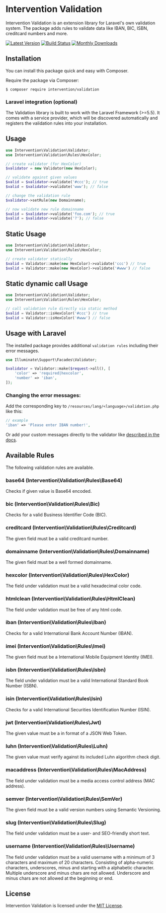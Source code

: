 # Intervention Validation

Intervention Validation is an extension library for Laravel's own validation system. The package adds rules to validate data like IBAN, BIC, ISBN, creditcard numbers and more.

[![Latest Version](https://img.shields.io/packagist/v/intervention/validation.svg)](https://packagist.org/packages/intervention/validation)
[![Build Status](https://travis-ci.org/Intervention/validation.png?branch=master)](https://travis-ci.org/Intervention/validation)
[![Monthly Downloads](https://img.shields.io/packagist/dm/intervention/validation.svg)](https://packagist.org/packages/intervention/validation/stats)

## Installation

You can install this package quick and easy with Composer.

Require the package via Composer:

    $ composer require intervention/validation

### Laravel integration (optional)

The Validation library is built to work with the Laravel Framework (>=5.5). It comes with a service provider, which will be discovered automatically and registers the validation rules into your installation.

## Usage

```php
use Intervention\Validation\Validator;
use Intervention\Validation\Rules\HexColor;

// create validator (for HexColor)
$validator = new Validator(new HexColor);

// validate against given values
$valid = $validator->validate('#ccc'); // true
$valid = $validator->validate('www'); // false

// change the validation rule
$validator->setRule(new Domainname);

// now validate new rule domainname
$valid = $validator->validate('foo.com'); // true
$valid = $validator->validate('?'); // false
```

## Static Usage

```php
use Intervention\Validation\Validator;
use Intervention\Validation\Rules\HexColor;

// create validator statically
$valid = Validator::make(new HexColor)->validate('ccc') // true
$valid = Validator::make(new HexColor)->validate('#www') // false
```

## Static dynamic call Usage

```php
use Intervention\Validation\Validator;
use Intervention\Validation\Rules\HexColor;

// call validation rule directly via static method
$valid = Validator::isHexColor('#ccc') // true
$valid = Validator::isHexColor('#www') // false
```

## Usage with Laravel

The installed package provides additional `validation rules` including their error messages.

```php
use Illuminate\Support\Facades\Validator;

$validator = Validator::make($request->all(), [
    'color' => 'required|hexcolor',
    'number' => 'iban',
]);
```

### Changing the error messages:

Add the corresponding key to `/resources/lang/<language>/validation.php` like this:

```php
// example
'iban' => 'Please enter IBAN number!',
```

Or add your custom messages directly to the validator like [described in the docs](https://laravel.com/docs/6.x/validation#custom-error-messages).

## Available Rules

The following validation rules are available.

### base64 (Intervention\Validation\Rules\Base64)

Checks if given value is Base64 encoded.

### bic (Intervention\Validation\Rules\Bic)

Checks for a valid Business Identifier Code (BIC).

### creditcard (Intervention\Validation\Rules\Creditcard)

The given field must be a valid creditcard number.

### domainname (Intervention\Validation\Rules\Domainname)

The given field must be a well formed domainname.

### hexcolor (Intervention\Validation\Rules\HexColor)

The field under validation must be a valid hexadecimal color code.

### htmlclean (Intervention\Validation\Rules\HtmlClean)

The field under validation must be free of any html code.

### iban (Intervention\Validation\Rules\Iban)

Checks for a valid International Bank Account Number (IBAN).

### imei (Intervention\Validation\Rules\Imei)

The given field must be a International Mobile Equipment Identity (IMEI).

### isbn (Intervention\Validation\Rules\Isbn)

The field under validation must be a valid International Standard Book Number (ISBN).

### isin (Intervention\Validation\Rules\Isin)

Checks for a valid International Securities Identification Number (ISIN).

### jwt (Intervention\Validation\Rules\Jwt)

The given value must be a in format of a JSON Web Token.

### luhn (Intervention\Validation\Rules\Luhn)

The given value must verify against its included Luhn algorithm check digit.

### macaddress (Intervention\Validation\Rules\MacAddress)

The field under validation must be a media access control address (MAC address).

### semver (Intervention\Validation\Rules\SemVer)

The given field must be a valid version numbers using Semantic Versioning.

### slug (Intervention\Validation\Rules\Slug)

The field under validation must be a user- and SEO-friendly short text.

### username (Intervention\Validation\Rules\Username)

The field under validation must be a valid username with a minimum of 3 characters and maximum of 20 characters. Consisting of alpha-numeric characters, underscores, minus and starting with a alphabetic character. Multiple underscore and minus chars are not allowed. Underscore and minus chars are not allowed at the beginning or end.


## License

Intervention Validation is licensed under the [MIT License](http://opensource.org/licenses/MIT).
